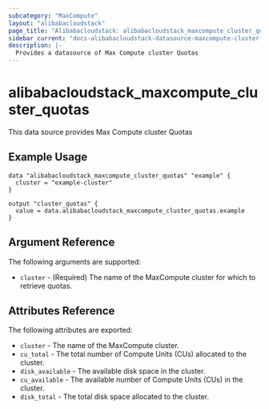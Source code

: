 ```yaml
---
subcategory: "MaxCompute"
layout: "alibabacloudstack"
page_title: "Alibabacloudstack: alibabacloudstack_maxcompute_cluster_quotas"
sidebar_current: "docs-alibabacloudstack-datasource-maxcompute-cluster-quotas"
description: |-
  Provides a datasource of Max Compute cluster Quotas
---
```


# alibabacloudstack_maxcompute_cluster_quotas

This data source provides Max Compute cluster Quotas


## Example Usage

```hcl
data "alibabacloudstack_maxcompute_cluster_quotas" "example" {
  cluster = "example-cluster"
}

output "cluster_quotas" {
  value = data.alibabacloudstack_maxcompute_cluster_quotas.example
}
```

## Argument Reference
The following arguments are supported:

* `cluster` - (Required) The name of the MaxCompute cluster for which to retrieve quotas.

## Attributes Reference
The following attributes are exported:

* `cluster` - The name of the MaxCompute cluster.
* `cu_total` - The total number of Compute Units (CUs) allocated to the cluster.
* `disk_available` - The available disk space in the cluster.
* `cu_available` - The available number of Compute Units (CUs) in the cluster.
* `disk_total` - The total disk space allocated to the cluster.
